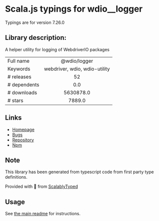 
# Scala.js typings for wdio__logger

Typings are for version 7.26.0

## Library description:
A helper utility for logging of WebdriverIO packages

|                    |                 |
| ------------------ | :-------------: |
| Full name          | @wdio/logger |
| Keywords           | webdriver, wdio, wdio-utility |
| # releases         | 52 |
| # dependents       | 0.0 |
| # downloads        | 5630878.0 |
| # stars            | 7889.0 |

## Links
- [Homepage](https://github.com/webdriverio/webdriverio/tree/main/packages/wdio-logger)
- [Bugs](https://github.com/webdriverio/webdriverio/issues)
- [Repository](https://github.com/webdriverio/webdriverio)
- [Npm](https://www.npmjs.com/package/%40wdio%2Flogger)
    


## Note
This library has been generated from typescript code from first party type definitions.

Provided with :purple_heart: from [ScalablyTyped](https://github.com/oyvindberg/ScalablyTyped)

## Usage
See [the main readme](../../readme.md) for instructions.


